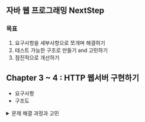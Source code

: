 ## 자바 웹 프로그래밍 NextStep
### 목표
1. 요구사항을 세부사항으로 쪼개며 해결하기
2. 테스트 가능한 구조로 만들기 and 고민하기
3. 점진적으로 개선하기

## Chapter 3 ~ 4 : HTTP 웹서버 구현하기

- 요구사항
- 구조도
<details>
<summary>문제 해결 과정과 고민</summary>
<h4>userRepository 로직에서 저장소 로직 분리하기</h4>
<p>기존 로직에서는 사용자를 저장할 때, key 값에 대한 원자성을 신경써야 했습니다.
하지만 도메인 영역은 비지니스 핵심 로직만 가지고 있어야 하며,
저장소가 데이터를 어떻게 저장하고 관리하는 것은 관심사 밖의 일입니다.
저장소 로직을 분리하여 핵심 로직을 테스트가 가능하도록 구현했습니다.</p>
<h4>Reflection </h4>
</details>